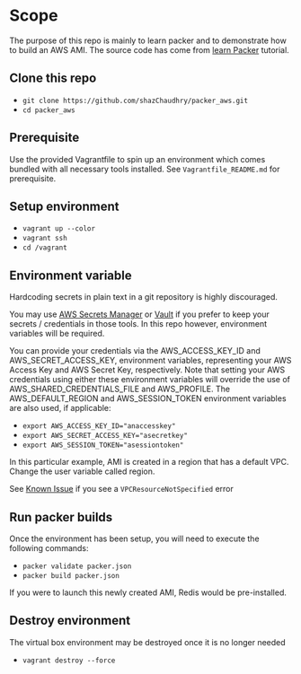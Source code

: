 # Scope
The purpose of this repo is mainly to learn packer and to demonstrate how to build an AWS AMI. The source code has come from [learn Packer](https://learn.hashicorp.com/packer/getting-started/build-image) tutorial.

## Clone this repo
- `git clone https://github.com/shazChaudhry/packer_aws.git`
- `cd packer_aws`

## Prerequisite
Use the provided Vagrantfile to spin up an environment which comes bundled with all necessary tools installed. See `Vagrantfile_README.md` for prerequisite.

## Setup environment
- `vagrant up --color`
- `vagrant ssh`
- `cd /vagrant`

## Environment variable
Hardcoding secrets in plain text in a git repository is highly discouraged. 

You may use [AWS Secrets Manager](https://www.packer.io/docs/templates/user-variables.html#aws-secrets-manager-variables) or [Vault](https://www.packer.io/docs/templates/user-variables.html#vault-variables) if you prefer to keep your secrets / credentials in those tools. In this repo however, environment variables will be required.

You can provide your credentials via the AWS_ACCESS_KEY_ID and AWS_SECRET_ACCESS_KEY, environment variables, representing your AWS Access Key and AWS Secret Key, respectively. Note that setting your AWS credentials using either these environment variables will override the use of AWS_SHARED_CREDENTIALS_FILE and AWS_PROFILE. The AWS_DEFAULT_REGION and AWS_SESSION_TOKEN environment variables are also used, if applicable:
- `export AWS_ACCESS_KEY_ID="anaccesskey"`
- `export AWS_SECRET_ACCESS_KEY="asecretkey"`
- `export AWS_SESSION_TOKEN="asessiontoken"` 

In this particular example, AMI is created in a region that has a default VPC. Change the user variable called region.

See [Known Issue](https://learn.hashicorp.com/packer/getting-started/build-image#known-issue) if you see a `VPCResourceNotSpecified` error

## Run packer builds
Once the environment has been setup, you will need to execute the following commands:
- `packer validate packer.json`
- `packer build packer.json`

If you were to launch this newly created AMI, Redis would be pre-installed.

## Destroy environment
The virtual box environment may be destroyed once it is no longer needed
- `vagrant destroy --force`


